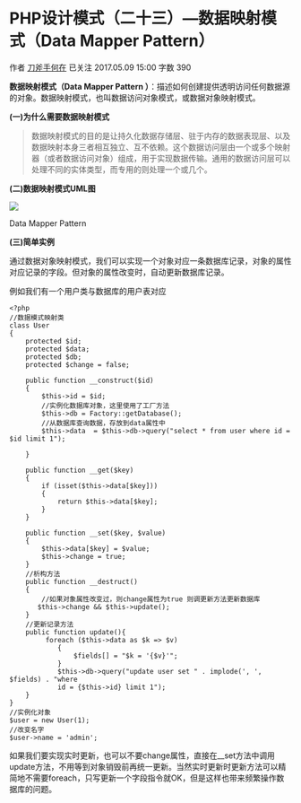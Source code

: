 # PHP设计模式（二十三）—数据映射模式（Data Mapper Pattern）

作者  [刀斧手何在][0] 已关注 2017.05.09 15:00  字数 390  

**数据映射模式（Data Mapper Pattern ）**：描述如何创建提供透明访问任何数据源的对象。数据映射模式，也叫数据访问对象模式，或数据对象映射模式。

**(一)为什么需要数据映射模式**

> 数据映射模式的目的是让持久化数据存储层、驻于内存的数据表现层、以及数据映射本身三者相互独立、互不依赖。这个数据访问层由一个或多个映射器（或者数据访问对象）组成，用于实现数据传输。通用的数据访问层可以处理不同的实体类型，而专用的则处理一个或几个。

**(二)数据映射模式UML图**

![][1]



Data Mapper Pattern 

**(三)简单实例**

通过数据对象映射模式，我们可以实现一个对象对应一条数据库记录，对象的属性对应记录的字段。但对象的属性改变时，自动更新数据库记录。

例如我们有一个用户类与数据库的用户表对应

    <?php
    //数据模式映射类
    class User
    {
        protected $id;
        protected $data;
        protected $db;
        protected $change = false;
    
        public function __construct($id)
        {   
            $this->id = $id;
            //实例化数据库对象，这里使用了工厂方法
            $this->db = Factory::getDatabase();
            //从数据库查询数据，存放到data属性中
            $this->data  = $this->db->query("select * from user where id = $id limit 1");
    
        }
    
        public function __get($key)
        {
            if (isset($this->data[$key]))
            {
                return $this->data[$key];
            }
        }
    
        public function __set($key, $value)
        {
            $this->data[$key] = $value;
            $this->change = true;
        }
        //析构方法
        public function __destruct()
        {
            //如果对象属性改变过，则change属性为true 则调更新方法更新数据库
           $this->change && $this->update();
        }
        //更新记录方法
        public function update(){
             foreach ($this->data as $k => $v)
                {
                    $fields[] = "$k = '{$v}'";
                }
                $this->db->query("update user set " . implode(', ', $fields) . "where
                id = {$this->id} limit 1");
        }
    }
    //实例化对象
    $user = new User(1);
    //改变名字
    $user->name = 'admin';

如果我们要实现实时更新，也可以不要change属性，直接在__set方法中调用update方法，不用等到对象销毁前再统一更新。当然实时更新时更新方法可以精简地不需要foreach，只写更新一个字段指令就OK，但是这样也带来频繁操作数据库的问题。

[0]: http://www.jianshu.com/u/29417b7766fe
[1]: http://upload-images.jianshu.io/upload_images/5261067-97e8bf21415b5d2b.png